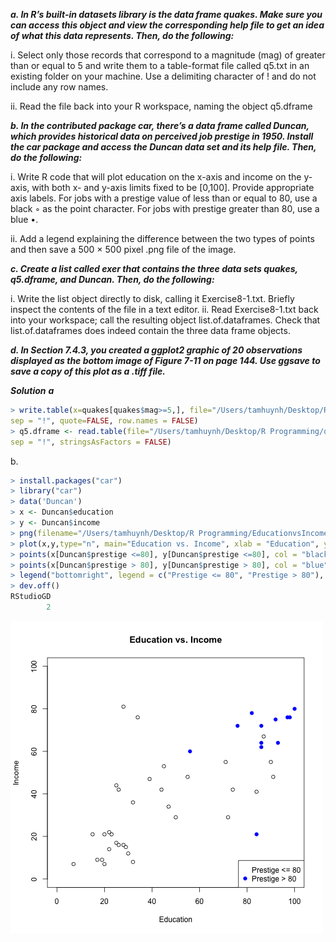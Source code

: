 ***a. In R’s built-in datasets library is the data frame quakes. Make sure you can access this object and view the corresponding help file to get an idea of what this data represents. Then, do the following:***

i. Select only those records that correspond to a magnitude (mag) of greater than or equal to 5 and write them to a table-format file called q5.txt in an existing folder on your machine. Use a delimiting character of ! and do not include any row names.

ii. Read the file back into your R workspace, naming the object q5.dframe

***b. In the contributed package car, there’s a data frame called Duncan, which provides historical data on perceived job prestige in 1950. Install the car package and access the Duncan data set and its help file. Then, do the following:***

i. Write R code that will plot education on the x-axis and income on the y-axis, with both x- and y-axis limits fixed to be [0,100]. Provide appropriate axis labels. For jobs with a prestige value of less than or equal to 80, use a black ◦ as the point character. For jobs with prestige greater than 80, use a blue •.

ii. Add a legend explaining the difference between the two types of points and then save a 500 × 500 pixel .png file of the image.
    
***c. Create a list called exer that contains the three data sets quakes, q5.dframe, and Duncan. Then, do the following:***

i. Write the list object directly to disk, calling it Exercise8-1.txt. Briefly inspect the contents of the file in a text editor.
ii. Read Exercise8-1.txt back into your workspace; call the resulting object list.of.dataframes. Check that list.of.dataframes does indeed contain the three data frame objects.
    
***d. In Section 7.4.3, you created a ggplot2 graphic of 20 observations displayed as the bottom image of Figure 7-11 on page 144. Use ggsave to save a copy of this plot as a .tiff file.***


***Solution***
***a***

```R
> write.table(x=quakes[quakes$mag>=5,], file="/Users/tamhuynh/Desktop/R Programming/q5.txt", 
sep = "!", quote=FALSE, row.names = FALSE)
> q5.dframe <- read.table(file="/Users/tamhuynh/Desktop/R Programming/q5.txt", header = TRUE,
sep = "!", stringsAsFactors = FALSE)
```

b.
```R
> install.packages("car")
> library("car")
> data('Duncan')
> x <- Duncan$education
> y <- Duncan$income
> png(filename="/Users/tamhuynh/Desktop/R Programming/EducationvsIncome.png", width = 500, height = 500)
> plot(x,y,type="n", main="Education vs. Income", xlab = "Education", ylab = "Income", xlim = c(0,100), ylim = c(0,100))
> points(x[Duncan$prestige <=80], y[Duncan$prestige <=80], col = "black")
> points(x[Duncan$prestige > 80], y[Duncan$prestige > 80], col = "blue", pch = 19)
> legend("bottomright", legend = c("Prestige <= 80", "Prestige > 80"), pch = c(NA,19), col = c("black", "blue"))
> dev.off()
RStudioGD 
        2 
```
![Image](https://github.com/tamhuynh92/The-Book-of-R-Solutions/blob/master/Chapter%208/EducationvsIncome.png?raw=true)
